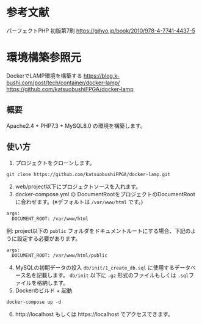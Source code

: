 # 参考文献
パーフェクトPHP 初版第7刷
https://gihyo.jp/book/2010/978-4-7741-4437-5

# 環境構築参照元
DockerでLAMP環境を構築する
https://blog.k-bushi.com/post/tech/container/docker-lamp/
https://github.com/katsuobushiFPGA/docker-lamp

## 概要
Apache2.4 + PHP7.3 + MySQL8.0 の環境を構築します。

## 使い方
1. プロジェクトをクローンします。
```
git clone https://github.com/katsuobushiFPGA/docker-lamp.git
```
2. web/project以下にプロジェクトソースを入れます。
3. docker-compose.yml の DocumentRootをプロジェクトのDocumentRootに合わせます。(※デフォルトは `/var/www/html` です。)  
```
args: 
  DOCUMENT_ROOT: /var/www/html
```
例: project以下の `public` フォルダをドキュメントルートにする場合、下記のように設定する必要があります。
```
args: 
  DOCUMENT_ROOT: /var/www/html/public
```
4. MySQLの初期データの投入
`db/init/1_create_db.sql` に使用するデータベース名を記載します。
`db/init` 以下に `.gz` 形式のファイルもしくは `.sql`ファイルを格納します。
5. Dockerのビルド + 起動
```
docker-compose up -d
```
6. http://localhost もしくは https://localhost でアクセスできます。

